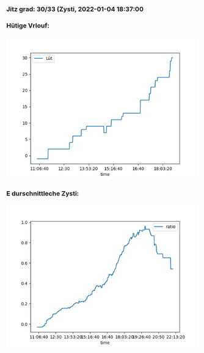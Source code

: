 ### Jitz grad: 30/33 (Zysti, 2022-01-04 18:37:00

### Hütige Vrlouf:
![Graph](Today.png)

### E durschnittleche Zysti:
![Graph](Zysti.png)